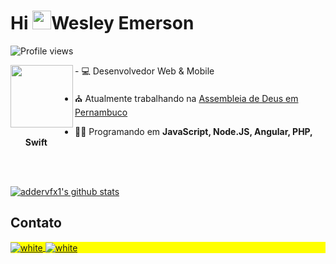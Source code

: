 <h1 align="left">Hi <img src="https://raw.githubusercontent.com/kaueMarques/kaueMarques/master/hi.gif" height="30px">Wesley Emerson</h1>
<p align="left"> <img src="https://komarev.com/ghpvc/?username=addervfx1&color=yellow" alt="Profile views" /> </p>
<img align="left" height="100em" src="https://cdn.jsdelivr.net/gh/devicons/devicon/icons/swift/swift-original.svg"/>
- 💻 Desenvolvedor Web & Mobile

- ⛪ Atualmente trabalhando na [Assembleia de Deus em Pernambuco](https://github.com/IEADPE)

- 👩‍💻 Programando em **JavaScript, Node.JS, Angular, PHP, Swift**

<!--

<br><br>

## 🛠 &nbsp;Tech Stack

![JavaScript](https://img.shields.io/badge/-JavaScript-05122A?style=flat&logo=javascript)&nbsp;
![Node.js](https://img.shields.io/badge/-Node.js-05122A?style=flat&logo=node.js)&nbsp;
![HTML](https://img.shields.io/badge/-HTML-05122A?style=flat&logo=HTML5)&nbsp;
![CSS](https://img.shields.io/badge/-CSS-05122A?style=flat&logo=CSS3&logoColor=1572B6)&nbsp;
![React](https://img.shields.io/badge/-React-05122A?style=flat&logo=react)&nbsp;
![Git](https://img.shields.io/badge/-Git-05122A?style=flat&logo=git)&nbsp;
![GitHub](https://img.shields.io/badge/-GitHub-05122A?style=flat&logo=github)&nbsp;
![Markdown](https://img.shields.io/badge/-Markdown-05122A?style=flat&logo=markdown)&nbsp;
![Visual Studio Code](https://img.shields.io/badge/-Visual%20Studio%20Code-05122A?style=flat&logo=visual-studio-code&logoColor=007ACC)&nbsp;
![PostgreSQL](https://img.shields.io/badge/-PostgreSQL-05122A?style=flat&logo=postgresql)&nbsp;
![SQLite](https://img.shields.io/badge/-SQLite-05122A?style=flat&logo=sqlite)&nbsp;

<br><br>

## ⚙️ &nbsp;GitHub Analytics

<p align="left">
<img width="530em" src="https://github-readme-stats.vercel.app/api?username=addervfx1&show_icons=true&theme=vision-friendly-dark" alt="addervfx1's stats"/>
<img width="530em" src="https://github-readme-stats.vercel.app/api/top-langs/?username=addervfx&layout=compact&theme=vision-friendly-dark" alt="addervfx1's most languages"/>
</p>
-->

<br><br>


<a href="https://github.com/addervfx1/github-readme-stats"><img align="center" src="https://github-readme-stats.vercel.app/api?username=addervfx1&show_icons=true&include_all_commits=true&theme=vision-friendly-dark&hide_border=true" alt="addervfx1's github stats" /></a> 

## Contato

<p align="left" style="background:yellow">
<a href="mailto:wesleybwmj@gmail.com" target="_blank">
  <img align="center" src="https://img.shields.io/badge/Gmail-D14836?style=for-the-badge&logo=gmail&logoColor=white" alt="white"/>
</a>
<a href="https://linkedin.com/in/wesley-emer" target="_blank">
  <img align="center" src="https://img.shields.io/badge/LinkedIn-0077B5?style=for-the-badge&logo=linkedin&logoColor=white" alt="white"/>
</a>
<!--

**addervfx1/addervfx1** is a ✨ _special_ ✨ repository because its `README.md` (this file) appears on your GitHub profile.

Here are some ideas to get you started:

- 🔭 I’m currently working on ...
- 🌱 I’m currently learning ...
- 👯 I’m looking to collaborate on ...
- 🤔 I’m looking for help with ...
- 💬 Ask me about ...
- 📫 How to reach me: ...
- 😄 Pronouns: ...
- ⚡ Fun fact: ...
-->
